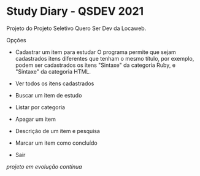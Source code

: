 # Study Diary - QSDEV 2021
Projeto do Projeto Seletivo Quero Ser Dev da Locaweb.

Opções

- Cadastrar um item para estudar
O programa permite que sejam cadastrados itens diferentes que tenham o mesmo título, por exemplo, podem ser cadastrados os itens "Sintaxe" da categoria Ruby, e "Sintaxe" da categoria HTML.

- Ver todos os itens cadastrados

- Buscar um item de estudo

- Listar por categoria

- Apagar um item

- Descrição de um item e pesquisa

- Marcar um item como concluído

- Sair

*projeto em evolução contínua*

